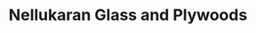 ---
title: "Nellukaran Glass and Plywoods"
url: /thiruvalla-kerala/nellukaran-glass-and-plywoods/
shop: Baumarkt
---